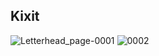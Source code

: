 ## Kixit
![Letterhead_page-0001](https://user-images.githubusercontent.com/126316676/234444633-4f4445fc-3f77-4783-9cb7-3e583e8cfe5d.jpg)
![0002](https://user-images.githubusercontent.com/126316676/234444763-148821f2-d065-4ae2-8544-5a9c54c6ffd1.jpg)

